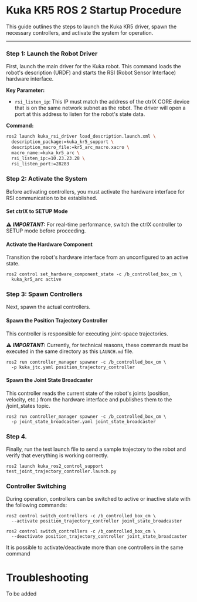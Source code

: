 # Kuka KR5 ROS 2 Startup Procedure

This guide outlines the steps to launch the Kuka KR5 driver, spawn the necessary controllers, and activate the system for operation.

---

### Step 1: Launch the Robot Driver

First, launch the main driver for the Kuka robot. This command loads the robot's description (URDF) and starts the RSI (Robot Sensor Interface) hardware interface.

**Key Parameter:**

- `rsi_listen_ip`: This IP must match the address of the ctrlX CORE device that is on the same network subnet as the robot. The driver will open a port at this address to listen for the robot's state data.

**Command:**
```bash
ros2 launch kuka_rsi_driver load_description.launch.xml \
  description_package:=kuka_kr5_support \
  description_macro_file:=kr5_arc_macro.xacro \
  macro_name:=kuka_kr5_arc \
  rsi_listen_ip:=10.23.23.28 \
  rsi_listen_port:=28283
```

### Step 2: Activate the System

Before activating controllers, you must activate the hardware interface for RSI communication to be established.

#### Set ctrlX to SETUP Mode

⚠️ ***IMPORTANT:*** For real-time performance, switch the ctrlX controller to SETUP mode before proceeding.

#### Activate the Hardware Component

Transition the robot's hardware interface from an unconfigured to an active state.
```
ros2 control set_hardware_component_state -c /b_controlled_box_cm \
  kuka_kr5_arc active
```

### Step 3: Spawn Controllers

Next, spawn the actual controllers.

#### Spawn the Position Trajectory Controller

This controller is responsible for executing joint-space trajectories.

⚠️ ***IMPORTANT:*** Currently, for technical reasons, these commands must be executed in the same directory as this `LAUNCH.md` file.

```
ros2 run controller_manager spawner -c /b_controlled_box_cm \
  -p kuka_jtc.yaml position_trajectory_controller
```

#### Spawn the Joint State Broadcaster

This controller reads the current state of the robot's joints (position, velocity, etc.) from the hardware interface and publishes them to the /joint_states topic.

```
ros2 run controller_manager spawner -c /b_controlled_box_cm \
  -p joint_state_broadcaster.yaml joint_state_broadcaster
```
### Step 4.
Finally, run the test launch file to send a sample trajectory to the robot and verify that everything is working correctly.
```
ros2 launch kuka_ros2_control_support test_joint_trajectory_controller.launch.py

```

### Controller Switching
During operation, controllers can be switched to active or inactive state with the following commands:
```
ros2 control switch_controllers -c /b_controlled_box_cm \
  --activate position_trajectory_controller joint_state_broadcaster
```
```
ros2 control switch_controllers -c /b_controlled_box_cm \
  --deactivate position_trajectory_controller joint_state_broadcaster
```
It is possible to activate/deactivate more than one controllers in the same command

# Troubleshooting
To be added